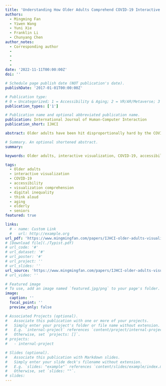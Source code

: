 ```yaml
---
title: 'Understanding How Older Adults Comprehend COVID-19 Interactive Visualizations via Think-Aloud Protocol'
authors:
  - Mingming Fan
  - Yiwen Wang
  - Yuni Xie
  - Franklin Li
  - Chunyang Chen
author_notes:
  - Corresponding author
  - 
  - 
  - 
  - 
date: '2022-11-11T00:00:00Z'
doi: ''

# Schedule page publish date (NOT publication's date).
publishDate: '2017-01-01T00:00:00Z'

# Publication type: 
# 0 = Uncategorized; 1 = Accessibility & Aging; 2 = VR/AR/Metaverse; 3 = Human-AI Collaboration; 4 = UX Methodology; 5 = Social Computing; 6 = Sensing; 
publication_types: ['1']

# Publication name and optional abbreviated publication name.
publication: International Journal of Human-Computer Interaction
publication_short: IJHCI 

abstract: Older adults have been hit disproportionally hard by the COVID-19 pandemic. One critical way for older adults to minimize the negative impact of COVID-19 and future pandemics is to stay informed about its latest information, which has been increasingly presented through online interactive visualizations (e.g., live dashboards and websites). Thus, it is imperative to understand how older adults interact with and comprehend online COVID-19 interactive visualizations and what challenges they might encounter to make such visualizations more accessible to older adults. We adopted a user-centered approach by inviting older adults to interact with COVID-19 interactive visualizations while at the same time verbalizing their thought processes using a think-aloud protocol. By analyzing their think-aloud verbalizations, we identified four types of thought processes representing how older adults comprehended the visualizations and uncovered the challenges they encountered. Furthermore, we also identified the challenges they encountered with seven common types of interaction techniques adopted by the visualizations. Based on the findings, we present design guidelines for making interactive visualizations more accessible to older adults.

# Summary. An optional shortened abstract.
summary:

keywords: Older adults, interactive visualization, COVID-19, accessibility, visualization comprehension, digital inequality, think aloud, aging, elderly, seniors

tags:
  - Older adults
  - interactive visualization
  - COVID-19
  - accessibility
  - visualization comprehension
  - digital inequality
  - think aloud
  - aging
  - elderly
  - seniors
featured: true

links:
  # - name: Custom Link
  #   url: http://example.org
url_pdf: 'https://www.mingmingfan.com/papers/IJHCI-older-adults-visualizations.pdf'
# [Download file](./Typist.pdf)
# url_code: '#'
# url_dataset: '#'
# url_poster: '#'
# url_project: ''
# url_slides: ''
url_source: 'https://www.mingmingfan.com/papers/IJHCI-older-adults-visualizations-appendix.pdf'
# url_video: ''

# Featured image
# To use, add an image named `featured.jpg/png` to your page's folder.
image:
  caption: ''
  focal_point: ''
  preview_only: false

# Associated Projects (optional).
#   Associate this publication with one or more of your projects.
#   Simply enter your project's folder or file name without extension.
#   E.g. `internal-project` references `content/project/internal-project/index.md`.
#   Otherwise, set `projects: []`.
# projects:
#   - internal-project

# Slides (optional).
#   Associate this publication with Markdown slides.
#   Simply enter your slide deck's filename without extension.
#   E.g. `slides: "example"` references `content/slides/example/index.md`.
#   Otherwise, set `slides: ""`.
# slides:
---
```


<!-- {{< youtube f9lO9tin4tw >}} -->



